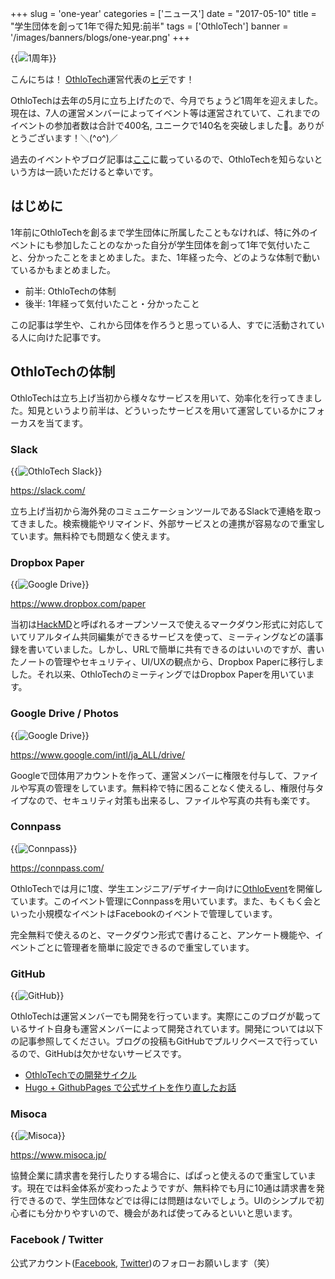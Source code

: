 +++
slug = 'one-year'
categories = ['ニュース']
date = "2017-05-10"
title = "学生団体を創って1年で得た知見:前半"
tags = ['OthloTech']
banner = '/images/banners/blogs/one-year.png'
+++

{{<image src="/images/blogs/20170510/one-year.png"  alt="1周年" >}}

こんにちは！ [OthloTech](http://www.othlo.tech)運営代表の[ヒデ](https://twitter.com/hyde141421356)です！

OthloTechは去年の5月に立ち上げたので、今月でちょうど1周年を迎えました。現在は、7人の運営メンバーによってイベント等は運営されていて、これまでのイベントの参加者数は合計で400名, ユニークで140名を突破しました🎉。ありがとうございます！＼(^o^)／

過去のイベントやブログ記事は[ここ](http://www.othlo.tech/events)に載っているので、OthloTechを知らないという方は一読いただけると幸いです。

## はじめに

1年前にOthloTechを創るまで学生団体に所属したこともなければ、特に外のイベントにも参加したことのなかった自分が学生団体を創って1年で気付いたこと、分かったことをまとめました。また、1年経った今、どのような体制で動いているかもまとめました。

- 前半: OthloTechの体制
- 後半: 1年経って気付いたこと・分かったこと

この記事は学生や、これから団体を作ろうと思っている人、すでに活動されている人に向けた記事です。

## OthloTechの体制

OthloTechは立ち上げ当初から様々なサービスを用いて、効率化を行ってきました。知見というより前半は、どういったサービスを用いて運営しているかにフォーカスを当てます。

### Slack
{{<image src="/images/blogs/20170510/slack.png"  alt="OthloTech Slack" >}}

https://slack.com/

立ち上げ当初から海外発のコミュニケーションツールであるSlackで連絡を取ってきました。検索機能やリマインド、外部サービスとの連携が容易なので重宝しています。無料枠でも問題なく使えます。

### Dropbox Paper
{{<image src="/images/blogs/20170510/paper.png"  alt="Google Drive" >}}

https://www.dropbox.com/paper

当初は[HackMD](https://hackmd.io/)と呼ばれるオープンソースで使えるマークダウン形式に対応していてリアルタイム共同編集ができるサービスを使って、ミーティングなどの議事録を書いていました。しかし、URLで簡単に共有できるのはいいのですが、書いたノートの管理やセキュリティ、UI/UXの観点から、Dropbox Paperに移行しました。それ以来、OthloTechのミーティングではDropbox Paperを用いています。

### Google Drive / Photos
{{<image src="/images/blogs/20170510/drive.jpg"  alt="Google Drive" >}}

https://www.google.com/intl/ja_ALL/drive/

Googleで団体用アカウントを作って、運営メンバーに権限を付与して、ファイルや写真の管理をしています。無料枠で特に困ることなく使えるし、権限付与タイプなので、セキュリティ対策も出来るし、ファイルや写真の共有も楽です。

### Connpass
{{<image src="/images/blogs/20170510/connpass.png"  alt="Connpass" >}}

https://connpass.com/

OthloTechでは月に1度、学生エンジニア/デザイナー向けに[OthloEvent](http://www.othlo.tech/events)を開催しています。このイベント管理にConnpassを用いています。また、もくもく会といった小規模なイベントはFacebookのイベントで管理しています。

完全無料で使えるのと、マークダウン形式で書けること、アンケート機能や、イベントごとに管理者を簡単に設定できるので重宝しています。

### GitHub
{{<image src="/images/blogs/20170510/github.png"  alt="GitHub" >}}

OthloTechは運営メンバーでも開発を行っています。実際にこのブログが載っているサイト自身も運営メンバーによって開発されています。開発については以下の記事参照してください。ブログの投稿もGitHubでプルリクベースで行っているので、GitHubは欠かせないサービスです。

- [OthloTechでの開発サイクル](http://www.othlo.tech/blogs/othlotech-dev-cycle/)
- [Hugo + GithubPages で公式サイトを作り直したお話](http://www.othlo.tech/blogs/hugo+github-pages/)

### Misoca
{{<image src="/images/blogs/20170510/misoca.png"  alt="Misoca" >}}

https://www.misoca.jp/

協賛企業に請求書を発行したりする場合に、ぱぱっと使えるので重宝しています。現在では料金体系が変わったようですが、無料枠でも月に10通は請求書を発行できるので、学生団体などでは得には問題はないでしょう。UIのシンプルで初心者にも分かりやすいので、機会があれば使ってみるといいと思います。

### Facebook / Twitter
公式アカウント([Facebook](https://www.facebook.com/othlotech), [Twitter](https://twitter.com/OthloTech))のフォローお願いします（笑）
